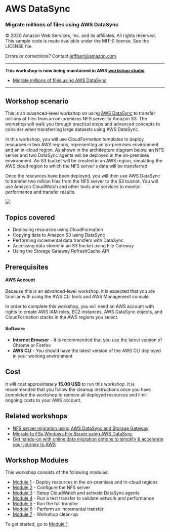 # **AWS DataSync**

### Migrate millions of files using AWS DataSync

© 2020 Amazon Web Services, Inc. and its affiliates. All rights reserved.
This sample code is made available under the MIT-0 license. See the LICENSE file.

Errors or corrections? Contact [jeffbart@amazon.com](mailto:jeffbart@amazon.com).

---

**This workshop is now being maintained in AWS [workshop studio](https://workshops.aws/)**

- [Migrate millions of files using AWS DataSync](https://catalog.us-east-1.prod.workshops.aws/datasync-migrate-millions-of-files/en-US)

---

## Workshop scenario

This is an advanced-level workshop on using [AWS DataSync](https://aws.amazon.com/datasync/)
to transfer millions of files from an on-premises NFS server to Amazon S3.  The workshop
will walk you through practical steps and advanced concepts to consider when transferring large
datasets using AWS DataSync.

In this workshop, you will use CloudFormation templates to deploy resources in two
AWS regions, representing an on-premises environment and an in-cloud region. As shown
in the architecture diagram below, an NFS server and two DataSync agents will be deployed
in the on-premises environment.  An S3 bucket will be created in an AWS region, simulating
the AWS cloud region to which the NFS server&#39;s data will be transferred.

Once the resources have been deployed, you will then use AWS DataSync to transfer
two million files from the NFS server to the S3 bucket.  You will use Amazon CloudWatch
and other tools and services to monitor performance and transfer results.

![](images/fullarch.png)

## Topics covered

- Deploying resources using CloudFormation
- Copying data to Amazon S3 using DataSync
- Performing incremental data transfers with DataSync
- Accessing data stored in an S3 bucket using File Gateway
- Using the Storage Gateway RefreshCache API

## Prerequisites

#### AWS Account

Because this is an advanced-level workshop, it is expected that you are familiar with using the AWS CLI tools and AWS Management console.

In order to complete this workshop, you will need an AWS account with rights to create AWS IAM roles, EC2 instances, AWS DataSync objects, and CloudFormation stacks in the AWS regions you select.

#### Software

- **Internet Browser**  – It is recommended that you use the latest version of Chrome or Firefox
- **AWS CLI** - You should have the latest version of the AWS CLI deployed in your working environment

## Cost

It will cost approximately **15.00 USD** to run this workshop.  It is recommended that you follow the cleanup instructions once you have completed the workshop to remove all deployed resources and limit ongoing costs to your AWS account.

## Related workshops

- [NFS server migration using AWS DataSync and Storage Gateway](https://github.com/aws-samples/aws-datasync-migration-workshop/blob/master/workshops/nfs-migration)
- [Migrate to FSx Windows File Server using AWS DataSync](https://github.com/aws-samples/aws-datasync-fsx-windows-migration)
- [Get hands-on with online data migration options to simplify & accelerate your journey to AWS](https://github.com/aws-samples/aws-online-data-migration-workshop)

## Workshop Modules

This workshop consists of the following modules:

- [Module 1](/workshops/nfs-million-files/module1) - Deploy resources in the on-premises and in-cloud regions
- [Module 2](/workshops/nfs-million-files/module2) - Configure the NFS server
- [Module 3](/workshops/nfs-million-files/module3) - Setup CloudWatch and activate DataSync agents
- [Module 4](/workshops/nfs-million-files/module4) - Run a test transfer to validate network and performance
- [Module 5](/workshops/nfs-million-files/module5) - Run the full transfer
- [Module 6](/workshops/nfs-million-files/module6) - Perform an incremental transfer
- [Module 7](/workshops/nfs-million-files/module7) - Workshop clean-up

To get started, go to [Module 1](/workshops/nfs-million-files/module1).
